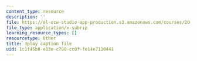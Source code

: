 ```yaml
---
content_type: resource
description: ''
file: https://ol-ocw-studio-app-production.s3.amazonaws.com/courses/20-219-becoming-the-next-bill-nye-writing-and-hosting-the-educational-show-january-iap-2015/1c1f45b8e13ec790cc0ffe14e7110441_C-xZ_Lm7eNY.srt
file_type: application/x-subrip
learning_resource_types: []
resourcetype: Other
title: 3play caption file
uid: 1c1f45b8-e13e-c790-cc0f-fe14e7110441
---
```

